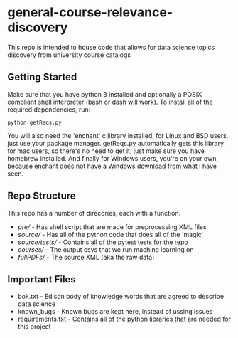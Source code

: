 # general-course-relevance-discovery
This repo is intended to house code that allows for data science topics discovery from university course catalogs

## Getting Started
Make sure that you have python 3 installed and optionally a POSIX compliant shell interpreter (bash or dash will work).
To install all of the required dependencies, run:
```
python getReqs.py
```

You will also need the 'enchant' c library installed, for Linux and BSD users, just use your package manager.
getReqs.py automatically gets this library for mac users, so there's no need to get it, just make sure you have homebrew installed. And finally for Windows users, you're on your own, because enchant does not have a Windows download from what I have seen.

## Repo Structure

This repo has a number of direcories, each with a function.
* *pre/* - Has shell script that are made for preprocessing XML files
* *source/* - Has all of the python code that does all of the 'magic'
* *source/tests/* - Contains all of the pytest tests for the repo
* *courses/* - The output csvs that we run machine learning on
* *fullPDFs/* - The source XML (aka the raw data)

## Important Files

* bok.txt - Edison body of knowledge words that are agreed to describe data science
* known\_bugs - Known bugs are kept here, instead of ussing issues
* requirements.txt - Contains all of the python libraries that are needed for this project
